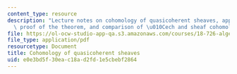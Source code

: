 ```yaml
---
content_type: resource
description: "Lecture notes on cohomology of quasicoherent sheaves, applications,\
  \ proof of the theorem, and comparison of \u010Cech and sheaf cohomology."
file: https://ol-ocw-studio-app-qa.s3.amazonaws.com/courses/18-726-algebraic-geometry-spring-2009/e0e3bd5f30eac18ad2fd1e5cbebf2864_MIT18_726s09_lec18_sheafquasi.pdf
file_type: application/pdf
resourcetype: Document
title: Cohomology of quasicoherent sheaves
uid: e0e3bd5f-30ea-c18a-d2fd-1e5cbebf2864
---
```

